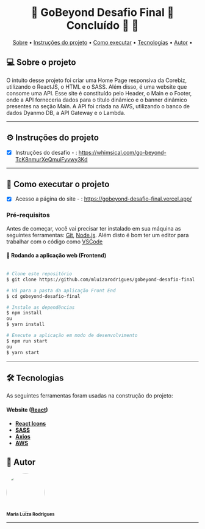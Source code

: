 

<h1 align="center"> 
	🚧  GoBeyond Desafio Final 🚀 Concluído 🚀 🚧
</h1>

<p align="center">
 <a href="#-sobre-o-projeto">Sobre</a> •
 <a href="#-intruções-do-projeto">Instruções do projeto</a> •
 <a href="#-como-executar-o-projeto">Como executar</a> • 
 <a href="#-tecnologias">Tecnologias</a> • 
 <a href="#-autor">Autor</a> • 
</p>


## 💻 Sobre o projeto

O intuito desse projeto foi criar uma Home Page responsiva da Corebiz, utilizando o ReactJS, o HTML e o SASS. Além disso, é uma website que consome uma API. Esse site é constituído pelo Header, o Main e o Footer, onde a API forneceria dados para o título dinâmico e o banner dinâmico presentes na seção Main. 
A API foi criada na AWS, utilizando o banco de dados Dyanmo DB, a API Gateway e o Lambda.

---

## ⚙️ Instruções do projeto

- [x] Instruções do desafio - : https://whimsical.com/go-beyond-TcK8nmurXeQmuiFyvwy3Kd

---

## 🚀 Como executar o projeto

- [x] Acesso a página do site - : https://gobeyond-desafio-final.vercel.app/

### Pré-requisitos

Antes de começar, você vai precisar ter instalado em sua máquina as seguintes ferramentas:
[Git](https://git-scm.com), [Node.js](https://nodejs.org/en/). 
Além disto é bom ter um editor para trabalhar com o código como [VSCode](https://code.visualstudio.com/)

#### 🧭 Rodando a aplicação web (Frontend)

```bash

# Clone este repositório
$ git clone https://github.com/mluizarodrigues/gobeyond-desafio-final

# Vá para a pasta da aplicação Front End
$ cd gobeyond-desafio-final

# Instale as dependências
$ npm install 
ou 
$ yarn install 

# Execute a aplicação em modo de desenvolvimento
$ npm run start
ou
$ yarn start

```

---

## 🛠 Tecnologias

As seguintes ferramentas foram usadas na construção do projeto:

#### **Website**  ([React](https://reactjs.org/))

-   **[React Icons](https://react-icons.github.io/react-icons/)**
-   **[SASS](https://sass-lang.com/)**
-   **[Axios](https://github.com/axios/axios)**
-   **[AWS](https://aws.amazon.com/pt/?nc2=h_lg)**

## 🦸 Autor

 <img style="border-radius: 50%;" src="https://avatars.githubusercontent.com/u/86676797?v=4" width="100px;" alt=""/>
 <br />
 <sub><b>Maria Luiza Rodrigues</b></sub></a>

---
